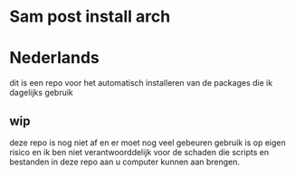 # Sam post install arch 

# Nederlands
dit is een repo voor het automatisch installeren van de packages die ik dagelijks gebruik 

## wip
deze repo is nog niet af en er moet nog veel gebeuren gebruik is op eigen risico en ik ben niet verantwoorddelijk voor de schaden die scripts en bestanden in deze repo aan u computer kunnen aan brengen.

